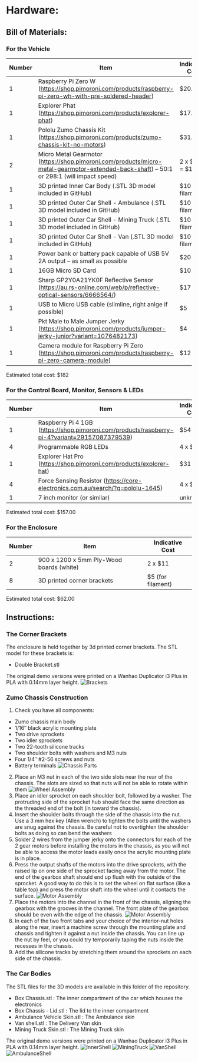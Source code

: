 # Hardware:
## Bill of Materials:
### For the Vehicle
| Number | Item | Indicative Cost |
| --- | --- | --- |
| 1 | Raspberry Pi Zero W (https://shop.pimoroni.com/products/raspberry-pi-zero-wh-with-pre-soldered-header) | $20.00 |
| 1 | Explorer Phat (https://shop.pimoroni.com/products/explorer-phat) | $17.00 |
| 1 | Pololu Zumo Chassis Kit (https://shop.pimoroni.com/products/zumo-chassis-kit-no-motors) | $31.00 |
| 2 | Micro Metal Gearmotor (https://shop.pimoroni.com/products/micro-metal-gearmotor-extended-back-shaft) – 50:1 or 298:1 (will impact speed) | 2 x $8.00 = $16.00 |
| 1 | 3D printed Inner Car Body (.STL 3D model included in GitHub)	| $10 (for filament) |
| 1 | 3D printed Outer Car Shell - Ambulance (.STL 3D model included in GitHub)	| $10 (for filament) |
| 1 | 3D printed Outer Car Shell - Mining Truck (.STL 3D model included in GitHub)	| $10 (for filament) |
| 1 | 3D printed Outer Car Shell - Van (.STL 3D model included in GitHub)	| $10 (for filament) |
| 1 | Power bank or battery pack capable of USB 5V 2A output – as small as possible | $20 |
| 1 | 16GB Micro SD Card | $10 |
| 1 | Sharp GP2Y0A21YK0F Reflective Sensor (https://au.rs-online.com/web/p/reflective-optical-sensors/6666564/) | $17 |
| 1 | USB to Micro USB cable (slimline, right anlge if possible) | $5
| 1 | Pkt Male to Male Jumper Jerky (https://shop.pimoroni.com/products/jumper-jerky-junior?variant=1076482173) | $4 |
| 1 | Camera module for Raspberry Pi Zero (https://shop.pimoroni.com/products/raspberry-pi-zero-camera-module) | $12 |

Estimated total cost:  $182

### For the Control Board, Monitor, Sensors & LEDs
| Number | Item | Indicative Cost |
| --- | --- | --- |
| 1 | Raspberry Pi 4 1GB (https://shop.pimoroni.com/products/raspberry-pi-4?variant=29157087379539) | $54 |
| 4 | Programmable RGB LEDs | 4 x $5 |	
| 1 | Explorer Hat Pro (https://shop.pimoroni.com/products/explorer-hat) | $31 |
| 4 | Force Sensing Resistor (https://core-electronics.com.au/search/?q=pololu-1645) | 4 x $14 |
| 1 | 7 inch monitor (or similar) | unknown |
		
Estimated total cost:  $157.00

### For the Enclosure
| Number | Item | Indicative Cost |
| --- | --- | --- |
| 2 | 900 x 1200 x 5mm Ply-Wood boards (white) | 2 x $11 |
| 8 | 3D printed corner brackets | $5 (for filament) |	
		
Estimated total cost:  $62.00

## Instructions:

### The Corner Brackets
The enclosure is held together by 3d printed corner brackets.  The STL model for these brackets is:
 - Double Bracket.stl

The original demo versions were printed on a Wanhao Duplicator i3 Plus in PLA with 0.14mm layer height.
  ![Brackets](../Images/Bracket.png?raw=true)

### Zumo Chassis Construction
1.	Check you have all components: 
  -	Zumo chassis main body
  -	1/16″ black acrylic mounting plate
  -	Two drive sprockets
  -	Two idler sprockets
  -	Two 22-tooth silicone tracks
  -	Two shoulder bolts with washers and M3 nuts
  -	Four 1/4″ #2-56 screws and nuts
  -	Battery terminals
  ![Chassis Parts](../Images/Chassis_Parts.jpg?raw=true)
2.	Place an M3 nut in each of the two side slots near the rear of the chassis. The slots are sized so that nuts will not be able to rotate within them
  ![Wheel Assembly](../Images/Chassis_A.png?raw=true)
3.	Place an idler sprocket on each shoulder bolt, followed by a washer. The protruding side of the sprocket hub should face the same direction as the threaded end of the bolt (in toward the chassis).
4.	Insert the shoulder bolts through the side of the chassis into the nut. Use a 3 mm hex key (Allen wrench) to tighten the bolts until the washers are snug against the chassis. Be careful not to overtighten the shoulder bolts as doing so can bend the washers 
5.	Solder 2 wires from the jumper jerky onto the connectors for each of the 2 gear motors before installing the motors in the chassis, as you will not be able to access the motor leads easily once the acrylic mounting plate is in place.
6.	Press the output shafts of the motors into the drive sprockets, with the raised lip on one side of the sprocket facing away from the motor. The end of the gearbox shaft should end up flush with the outside of the sprocket. A good way to do this is to set the wheel on flat surface (like a table top) and press the motor shaft into the wheel until it contacts the surface.
  ![Motor Assembly](../Images/Chassis_B.png?raw=true)
7.	Place the motors into the channel in the front of  the chassis, aligning the gearbox with the grooves in the channel. The front plate of the gearbox should be even with the edge of the chassis.
  ![Motor Assembly](../Images/Chassis_C.png?raw=true)
8.	In each of the two front tabs and your choice of the interior-nut holes along the rear, insert a  machine screw through the mounting plate and chassis and tighten it against a nut inside the chassis. You can line up the nut by feel, or you could try temporarily taping the nuts inside the recesses in the chassis.
9.	Add the silicone tracks by stretching them around the sprockets on each side of the chassis.

### The Car Bodies
The STL files for the 3D models are available in this folder of the repository.  
 - Box Chassis.stl  :  The inner compartment of the car which houses the electronics
 - Box Chassis - Lid.stl : The lid to the inner compartment
 - Ambulance Vehicle Skin.stl : The Ambulance skin
 - Van shell.stl : The Delivery Van skin
 - Mining Truck Skin.stl : The Mining Truck skin 

The original demo versions were printed on a Wanhao Duplicator i3 Plus in PLA with 0.14mm layer height.
  ![InnerShell](../Images/Inner_Body.png?raw=true)
  ![MiningTruck](../Images/Mining_Truck_Shell.png?raw=true)
  ![VanShell](../Images/Van_Shell.png?raw=true)
  ![AmbulanceShell](../Images/Ambulance_Shell.png?raw=true)
  
